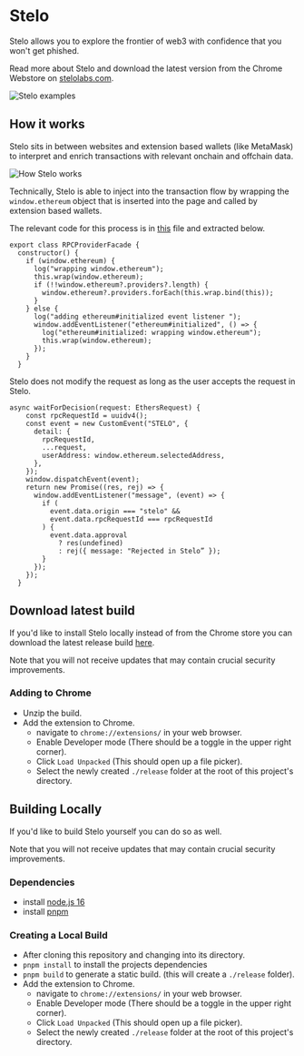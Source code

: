 # Stelo

Stelo allows you to explore the frontier of web3 with confidence that you won't get phished.

Read more about Stelo and download the latest version from the Chrome Webstore on [stelolabs.com](https://stelolabs.com).

![Stelo examples](https://stelolabs.com/lib_miIysDMakpgLLDjI/ujk4ypdfpri65ka7.png?w=1200&h=900&fit=max&dpr=2)

## How it works

Stelo sits in between websites and extension based wallets (like MetaMask) to interpret and enrich transactions with relevant onchain and offchain data.

![How Stelo works](https://q8vzhlrn44mz.umso.co/lib_miIysDMakpgLLDjI/0vig5frjiff03ecf.png?w=1200&h=900&fit=max&dpr=2)

Technically, Stelo is able to inject into the transaction flow by wrapping the `window.ethereum` object that is inserted into the page and called by extension based wallets.

The relevant code for this process is in [this](/src/chromeServices/RPCProviderFacade.ts) file and extracted below.

```
export class RPCProviderFacade {
  constructor() {
    if (window.ethereum) {
      log("wrapping window.ethereum");
      this.wrap(window.ethereum);
      if (!!window.ethereum?.providers?.length) {
        window.ethereum?.providers.forEach(this.wrap.bind(this));
      }
    } else {
      log("adding ethereum#initialized event listener ");
      window.addEventListener("ethereum#initialized", () => {
        log("ethereum#initialized: wrapping window.ethereum");
        this.wrap(window.ethereum);
      });
    }
  }
```

Stelo does not modify the request as long as the user accepts the request in Stelo.

```
async waitForDecision(request: EthersRequest) {
    const rpcRequestId = uuidv4();
    const event = new CustomEvent("STELO", {
      detail: {
        rpcRequestId,
        ...request,
        userAddress: window.ethereum.selectedAddress,
      },
    });
    window.dispatchEvent(event);
    return new Promise((res, rej) => {
      window.addEventListener("message", (event) => {
        if (
          event.data.origin === "stelo" &&
          event.data.rpcRequestId === rpcRequestId
        ) {
          event.data.approval
            ? res(undefined)
            : rej({ message: "Rejected in Stelo” });
        }
      });
    });
  }
```

## Download latest build

If you'd like to install Stelo locally instead of from the Chrome store you can download the latest release build [here](https://github.com/).

Note that you will not receive updates that may contain crucial security improvements.

### Adding to Chrome

- Unzip the build.
- Add the extension to Chrome.
  - navigate to `chrome://extensions/` in your web browser.
  - Enable Developer mode (There should be a toggle in the upper right corner).
  - Click `Load Unpacked` (This should open up a file picker).
  - Select the newly created `./release` folder at the root of this project's directory.

## Building Locally

If you'd like to build Stelo yourself you can do so as well.

Note that you will not receive updates that may contain crucial security improvements.

### Dependencies

- install [node.js 16](https://nodejs.org/ko/blog/release/v16.0.0/)
- install [pnpm](https://pnpm.io/)

### Creating a Local Build

- After cloning this repository and changing into its directory.
- `pnpm install` to install the projects dependencies
- `pnpm build` to generate a static build. (this will create a `./release` folder).
- Add the extension to Chrome.
  - navigate to `chrome://extensions/` in your web browser.
  - Enable Developer mode (There should be a toggle in the upper right corner).
  - Click `Load Unpacked` (This should open up a file picker).
  - Select the newly created `./release` folder at the root of this project's directory.
